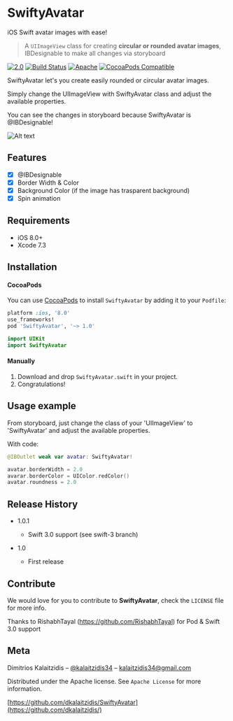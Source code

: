 # SwiftyAvatar
iOS Swift avatar images with ease!

> A `UIImageView` class for creating **circular or rounded avatar images**, IBDesignable to make all changes via storyboard

[![2.0](https://img.shields.io/badge/Swift-2.0-orange.svg)](https://developer.apple.com/swift/)
[![Build Status][travis-image]][travis-url]
[![Apache](https://img.shields.io/hexpm/l/plug.svg)](http://www.apache.org/licenses/LICENSE-2.0)
[![CocoaPods Compatible](https://img.shields.io/badge/Pod-1.0-blue.svg)](https://img.shields.io/badge/Pod-1.0-blue.svg)

SwiftyAvatar let's you create easily rounded or circular avatar images.

Simply change the UIImageView with SwiftyAvatar class and adjust the available properties.

You can see the changes in storyboard because SwiftyAvatar is @IBDesignable!

![Alt text](http://kalai.gr/wp-content/uploads/2016/08/SwiftyAvatar-After-169x300.png)

## Features

- [x] @IBDesignable
- [x] Border Width & Color
- [x] Background Color (if the image has trasparent background)
- [x] Spin animation

## Requirements

- iOS 8.0+
- Xcode 7.3

## Installation

#### CocoaPods
You can use [CocoaPods](http://cocoapods.org/) to install `SwiftyAvatar` by adding it to your `Podfile`:

```ruby
platform :ios, '8.0'
use_frameworks!
pod 'SwiftyAvatar', '~> 1.0'
```

``` swift
import UIKit
import SwiftyAvatar
```
#### Manually
1. Download and drop ```SwiftyAvatar.swift``` in your project.  
2. Congratulations!  

## Usage example

From storyboard, just change the class of your 'UIImageView' to 'SwiftyAvatar' and adjust the available properties.

With code:

```swift
@IBOutlet weak var avatar: SwiftyAvatar!

avatar.borderWidth = 2.0
avarar.borderColor = UIColor.redColor()
avatar.roundness = 2.0
```

## Release History

* 1.0.1
    * Swift 3.0 support (see swift-3 branch)

* 1.0
    * First release

## Contribute

We would love for you to contribute to **SwiftyAvatar**, check the ``LICENSE`` file for more info.

Thanks to RishabhTayal (https://github.com/RishabhTayal) for Pod & Swift 3.0 support

## Meta

Dimitrios Kalaitzidis – [@kalaitzidis34](https://twitter.com/kalaitzidis34) – kalaitzidis34@gmail.com

Distributed under the Apache license. See ``Apache License`` for more information.

[https://github.com/dkalaitzidis/SwiftyAvatar](https://github.com/dkalaitzidis/)

[swift-image]:https://img.shields.io/badge/swift-3.0-orange.svg
[swift-url]: https://swift.org/
[license-image]: https://img.shields.io/badge/License-MIT-blue.svg
[license-url]: http://www.apache.org/licenses/LICENSE-2.0
[travis-image]: https://img.shields.io/travis/dbader/node-datadog-metrics/master.svg?style=flat-square
[travis-url]: https://travis-ci.org/dbader/node-datadog-metrics
[codebeat-image]: https://codebeat.co/badges/c19b47ea-2f9d-45df-8458-b2d952fe9dad
[codebeat-url]: https://codebeat.co/projects/github-com-vsouza-awesomeios-com
